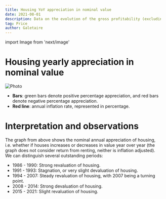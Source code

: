 ```yaml
---
title: Housing YoY appreciation in nominal value
date: 2021-08-01
description: Data on the evolution of the gross profitability (excluding taxes) of home purchases, using an annual basis.
tag: Price
author: Galetaire
---
```


import Image from 'next/image'

# Housing yearly appreciation in nominal value

<Image
  src="/images/rendibilitat.png"
  alt="Photo"
  width={1000}
  height={371}
  priority
  className="next-image"
/>

- **Bars**: green bars denote positive percentage appreciation, and red bars denote negative percentage appreciation.
- **Red line**: annual inflation rate, represented in percentage.

# Interpretation and observations

The graph from above shows the nominal annual appreciation of housing, i.e. whether if houses increases or decreases in value year over year (the graph does not consider return from renting, neither is inflation adjusted). We can distinguish several outstanding periods:

- 1986 - 1990: Strong revaluation of housing.
- 1991 - 1993: Stagnation, or very slight devaluation of housing.
- 1994 - 2007: Steady revaluation of housing, with 2007 being a turning point.
- 2008 - 2014: Strong devaluation of housing.
- 2015 - 2021: Slight revaluation of housing.
